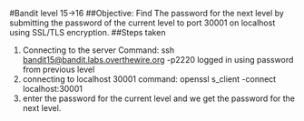 #Bandit level 15->16
##Objective: Find The password for the next level by submitting the password of the current level to port 30001 on localhost using SSL/TLS encryption.
##Steps taken
1. Connecting to the server
   Command: ssh bandit15@bandit.labs.overthewire.org -p2220
   logged in using password from previous level
3. connecting to localhost 30001
   command: openssl s_client -connect localhost:30001
4. enter the password for the current level and we get the password for the next level.
